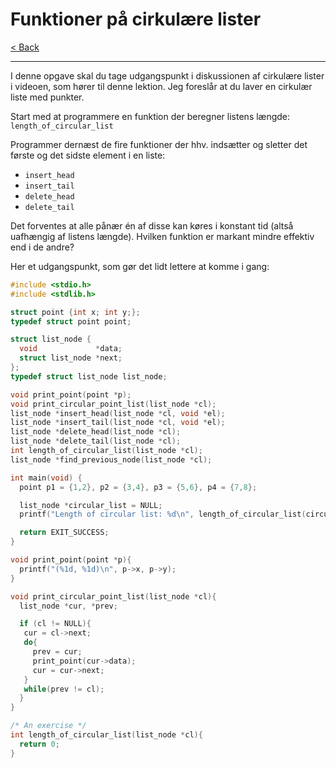# Funktioner på cirkulære lister

[< Back](../README.md)

---

I denne opgave skal du tage udgangspunkt i diskussionen af cirkulære lister i videoen, som hører til denne lektion. Jeg foreslår at du laver en cirkulær liste med punkter.

 Start med at programmere en funktion der beregner listens længde: `length_of_circular_list`

Programmer dernæst de fire funktioner der hhv. indsætter og sletter det første og det sidste element i en liste:

- `insert_head`
- `insert_tail`
- `delete_head`
- `delete_tail`

Det forventes at alle pånær én af disse kan køres i konstant tid (altså uafhængig af listens længde). Hvilken funktion er markant mindre effektiv end i de andre?

Her et udgangspunkt, som gør det lidt lettere at komme i gang:

```c
#include <stdio.h>
#include <stdlib.h>

struct point {int x; int y;};
typedef struct point point;

struct list_node {
  void             *data;
  struct list_node *next;
};
typedef struct list_node list_node;

void print_point(point *p);
void print_circular_point_list(list_node *cl);
list_node *insert_head(list_node *cl, void *el);
list_node *insert_tail(list_node *cl, void *el);
list_node *delete_head(list_node *cl);
list_node *delete_tail(list_node *cl);
int length_of_circular_list(list_node *cl);
list_node *find_previous_node(list_node *cl);

int main(void) {
  point p1 = {1,2}, p2 = {3,4}, p3 = {5,6}, p4 = {7,8};

  list_node *circular_list = NULL;
  printf("Length of circular list: %d\n", length_of_circular_list(circular_list));

  return EXIT_SUCCESS;
}

void print_point(point *p){
  printf("(%1d, %1d)\n", p->x, p->y);
}

void print_circular_point_list(list_node *cl){
  list_node *cur, *prev;

  if (cl != NULL){
   cur = cl->next;
   do{
     prev = cur;
     print_point(cur->data);
     cur = cur->next;
   }
   while(prev != cl);
  }
}

/* An exercise */
int length_of_circular_list(list_node *cl){
  return 0; 
}
```

